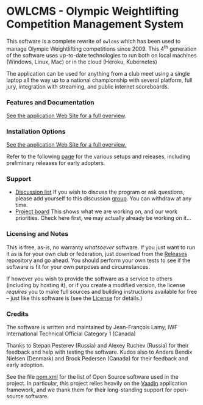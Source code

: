# OWLCMS - Olympic Weightlifting Competition Management System 
This software is a complete rewrite of `owlcms` which has been used to manage Olympic Weightlifting competitions since 2009. This 4<sup>th</sup> generation of the software uses up-to-date technologies to run both on local machines (Windows, Linux, Mac) or in the cloud (Heroku, Kubernetes)

The application can be used for anything from a club meet using a single laptop all the way up to a national championship with several platform, full jury, integration with streaming, and public internet scoreboards.

### Features and Documentation

<u>See the application [Web Site](https://owlcms.github.io/owlcms4-prerelease/#) for a full overview</u>.  

### Installation Options
<u>See the application [Web Site](https://owlcms.github.io/owlcms4-prerelease/#) for a full overview.</u>  

Refer to the following [page](Releases.md) for the various setups and releases, including preliminary releases for early adopters.

### Support

- [Discussion list](https://groups.google.com/forum/#!forum/owlcms)  If you wish to discuss the program or ask questions, please add yourself to this discussion [group](https://groups.google.com/forum/#!forum/owlcms).  You can withdraw at any time.
- [Project board](https://github.com/jflamy/owlcms4/projects/1) This shows what we are working on, and our work priorities.  Check here first, we may actually already be working on it...

### Licensing and Notes

This is free, as-is, no warranty *whatsoever* software. If you just want to run it as is for your own club or federation, just download from the [Releases](https://github.com/owlcms/owlcms4-prerelease/releases) repository and go ahead. You should perform your own tests to see if the software is fit for your own purposes and circumstances.

If however you wish to provide the software as a service to others (including by hosting it), or if you create a modified version, the license *requires* you to make full sources and building instructions available for free &ndash; just like this software is (see the [License](https://github.com/owlcms/owlcms4-prerelease/blob/master/LICENSE.txt) for details.)

### Credits

The software is written and maintained by Jean-François Lamy, IWF International Technical Official Category 1 (Canada)

Thanks to Stepan Pesterev (Russia) and  Alexey Ruchev (Russia) for their feedback and help with testing the software. Kudos also to Anders Bendix Nielsen (Denmark) and Brock Pedersen (Canada) for their feedback and early adoption.

See the file [pom.xml](pom.xml) for the list of Open Source software used in the project.  In particular, this project relies heavily on the [Vaadin](https://vaadin.com) application framework, and we thank them for their long-standing support for open-source software.
